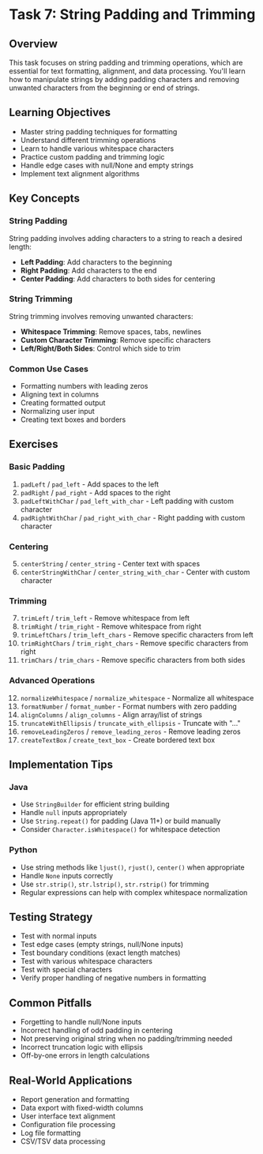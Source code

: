 # Task 7: String Padding and Trimming

## Overview
This task focuses on string padding and trimming operations, which are essential for text formatting, alignment, and data processing. You'll learn how to manipulate strings by adding padding characters and removing unwanted characters from the beginning or end of strings.

## Learning Objectives
- Master string padding techniques for formatting
- Understand different trimming operations
- Learn to handle various whitespace characters
- Practice custom padding and trimming logic
- Handle edge cases with null/None and empty strings
- Implement text alignment algorithms

## Key Concepts

### String Padding
String padding involves adding characters to a string to reach a desired length:
- **Left Padding**: Add characters to the beginning
- **Right Padding**: Add characters to the end
- **Center Padding**: Add characters to both sides for centering

### String Trimming
String trimming involves removing unwanted characters:
- **Whitespace Trimming**: Remove spaces, tabs, newlines
- **Custom Character Trimming**: Remove specific characters
- **Left/Right/Both Sides**: Control which side to trim

### Common Use Cases
- Formatting numbers with leading zeros
- Aligning text in columns
- Creating formatted output
- Normalizing user input
- Creating text boxes and borders

## Exercises

### Basic Padding
1. `padLeft` / `pad_left` - Add spaces to the left
2. `padRight` / `pad_right` - Add spaces to the right
3. `padLeftWithChar` / `pad_left_with_char` - Left padding with custom character
4. `padRightWithChar` / `pad_right_with_char` - Right padding with custom character

### Centering
5. `centerString` / `center_string` - Center text with spaces
6. `centerStringWithChar` / `center_string_with_char` - Center with custom character

### Trimming
7. `trimLeft` / `trim_left` - Remove whitespace from left
8. `trimRight` / `trim_right` - Remove whitespace from right
9. `trimLeftChars` / `trim_left_chars` - Remove specific characters from left
10. `trimRightChars` / `trim_right_chars` - Remove specific characters from right
11. `trimChars` / `trim_chars` - Remove specific characters from both sides

### Advanced Operations
12. `normalizeWhitespace` / `normalize_whitespace` - Normalize all whitespace
13. `formatNumber` / `format_number` - Format numbers with zero padding
14. `alignColumns` / `align_columns` - Align array/list of strings
15. `truncateWithEllipsis` / `truncate_with_ellipsis` - Truncate with "..."
16. `removeLeadingZeros` / `remove_leading_zeros` - Remove leading zeros
17. `createTextBox` / `create_text_box` - Create bordered text box

## Implementation Tips

### Java
- Use `StringBuilder` for efficient string building
- Handle `null` inputs appropriately
- Use `String.repeat()` for padding (Java 11+) or build manually
- Consider `Character.isWhitespace()` for whitespace detection

### Python
- Use string methods like `ljust()`, `rjust()`, `center()` when appropriate
- Handle `None` inputs correctly
- Use `str.strip()`, `str.lstrip()`, `str.rstrip()` for trimming
- Regular expressions can help with complex whitespace normalization

## Testing Strategy
- Test with normal inputs
- Test edge cases (empty strings, null/None inputs)
- Test boundary conditions (exact length matches)
- Test with various whitespace characters
- Test with special characters
- Verify proper handling of negative numbers in formatting

## Common Pitfalls
- Forgetting to handle null/None inputs
- Incorrect handling of odd padding in centering
- Not preserving original string when no padding/trimming needed
- Incorrect truncation logic with ellipsis
- Off-by-one errors in length calculations

## Real-World Applications
- Report generation and formatting
- Data export with fixed-width columns
- User interface text alignment
- Configuration file processing
- Log file formatting
- CSV/TSV data processing
